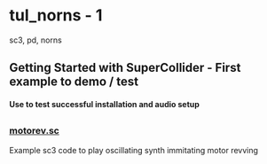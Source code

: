 # tul_norns - 1
sc3, pd, norns
## Getting Started with SuperCollider - First example to demo / test
#### Use to test successful installation and audio setup 
##
### [motorev.sc](motorev.sc)
Example sc3 code to play oscillating synth immitating motor revving
